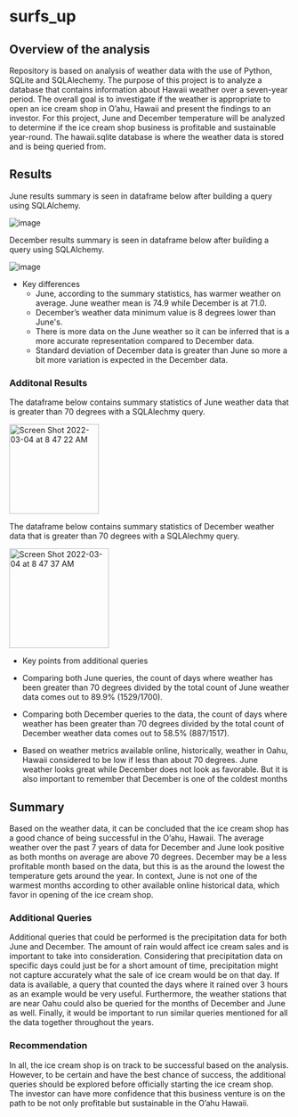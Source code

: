 # surfs_up

## Overview of the analysis 
Repository is based on analysis of weather data with the use of Python, SQLite and SQLAlechemy. The purpose of this project is to analyze a database that contains information about Hawaii weather over a seven-year period. The overall goal is to investigate if the weather is appropriate to open an ice cream shop in O’ahu, Hawaii and present the findings to an investor. For this project, June and December temperature will be analyzed to determine if the ice cream shop business is profitable and sustainable year-round. The hawaii.sqlite database is where the weather data is stored and is being queried from.



## Results

June results summary is seen in dataframe below after building a query using SQLAlchemy.


![image](https://user-images.githubusercontent.com/96553992/156707463-7c2e92ca-5890-44a8-8d63-536fe391881e.png)




December results summary is seen in dataframe below after building a query using SQLAlchemy.

![image](https://user-images.githubusercontent.com/96553992/156707550-918b7100-6890-4482-980a-1d1858365c39.png)




* Key differences
  *  June, according to the summary statistics, has warmer weather on average. June weather mean is 74.9 while December is at 71.0.
  *  December’s weather data minimum value is 8 degrees lower than June's.
  *  There is more data on the June weather so it can be inferred that is a more accurate representation compared to December data.
  *  Standard deviation of December data is greater than June so more a bit more variation is expected in the December data.


### Additonal Results 

The dataframe below contains summary statistics of June weather data that is greater than 70 degrees with a SQLAlechmy query.

<img width="161" alt="Screen Shot 2022-03-04 at 8 47 22 AM" src="https://user-images.githubusercontent.com/96553992/156774704-a0a60711-7c97-4036-ac8c-b179a7d9c34c.png">


The dataframe below contains summary statistics of December weather data that is greater than 70 degrees with a SQLAlechmy query.

<img width="179" alt="Screen Shot 2022-03-04 at 8 47 37 AM" src="https://user-images.githubusercontent.com/96553992/156774723-53a84fb6-a668-451c-b89d-fdbc62cfb4e1.png">

* Key points from additional queries

 * Comparing both June queries, the count of days where weather has been greater than 70 degrees divided by the total count of June weather data comes out to 89.9% (1529/1700). 
 * Comparing both December queries to the data, the count of days where weather has been greater than 70 degrees divided by the total count of December weather data comes out to 58.5% (887/1517). 
 * Based on weather metrics available online, historically, weather in Oahu, Hawaii considered to be low if less than about 70 degrees. June weather looks great while December does not look as favorable. But it is also important to remember that December is one of the coldest months

## Summary 

Based on the weather data, it can be concluded that the ice cream shop has a good chance of being successful in the O’ahu, Hawaii. The average weather over the past 7 years of data for December and June look positive as both months on average are above 70 degrees. December may be a less profitable month based on the data, but this is as the around the lowest the temperature gets around the year. In context, June is not one of the warmest months according to other available online historical data, which favor in opening of the ice cream shop.

### Additional Queries
Additional queries that could be performed is the precipitation data for both June and December. The amount of rain would affect ice cream sales and is important to take into consideration. Considering that precipitation data on specific days could just be for a short amount of time, precipitation might not capture accurately what the sale of ice cream would be on that day. If data is available, a query that counted the days where it rained over 3 hours as an example would be very useful. Furthermore, the weather stations that are near Oahu could also be queried for the months of December and June as well. Finally, it would be important to run similar queries mentioned for all the data together throughout the years.

### Recommendation 
In all, the ice cream shop is on track to be successful based on the analysis. However, to be certain and have the best chance of success, the additional queries should be explored before officially starting the ice cream shop. The investor can have more confidence that this business venture is on the path to be not only profitable but sustainable in the O’ahu Hawaii.


